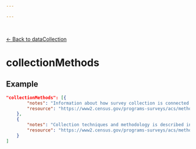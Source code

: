 ```yaml
---

---
```


<br>

[← Back to dataCollection](./dataCollection.html) 


# collectionMethods

<template>
   <table v-if="this.dataBiography.sampling" id ="property-table">
     <p class="larger-text">{{this.dataBiography.dataCollection.properties.collectionMethods.description}}</p>
  <tr>
    <th>Property</th>
    <th>Expected Type</th>
    <th>Required</th>
    <th>Description</th>
  </tr>
  <tr v-for="item, index in this.dataBiography.dataCollection.properties.collectionMethods.items[0].properties" :key="index">
    <td><a :href="index + '.html'" >{{index}}</a></td>
    <td>{{item.type}}</td>
    <td></td>
    <td>{{item.description}}</td>
  </tr>
</table> 
</template>

<script>
import axios from 'axios'


export default {

    data() {
        return {
          schema: [],
          coreCitation: [],
          dataEndpoints: [],
          subjectTagging: [],
          dataBiography: [],
          resourceConstellation: [],
          dataLifecycle: []
        }
    },
    methods: {
        whatsUp(){
          console.log(this.subjectTagging)
        }
    },
    computed: {
        data() {
            return this.$page.frontmatter
        }
    },
    created() {
        //returns a promise
        axios.get("https://raw.githubusercontent.com/nblmc/Data-Context/master/schema.json")
            .then(response => {
                this.schema = response.data.properties
                this.coreCitation = response.data.properties.coreCitation.properties
                this.dataEndpoints = response.data.properties.dataEndpoints
                this.subjectTagging = response.data.properties.subjectTagging.properties
                this.dataBiography = response.data.properties.dataBiography.properties
                this.resourceConstellation = response.data.properties.resourceConstellation.properties
                this.dataLifecycle = response.data.properties.dataLifecycle.properties
            }).catch(err => {
                console.log(err)
            })
    }
}
</script>

<style lang="stylus">

table#property-table
  width:100%

p.larger-text
  font-size 120%

</style>

## Example

``` json
"collectionMethods": [{
		"notes": "Information about how survey collection is connected to the census's Master Address File (MAF) is included in the ACS Design and Methodology Report Frame Development.",
		"resource": "https://www2.census.gov/programs-surveys/acs/methodology/design_and_methodology/acs_design_methodology_ch03_2014.pdf"
	},
	{
		"notes": "Collection techniques and methodology is described in the ACS Design and Methodology Report Data Collection.",
		"resource": "https://www2.census.gov/programs-surveys/acs/methodology/design_and_methodology/acs_design_methodology_ch07_2014.pdf"
	}
]
```